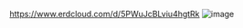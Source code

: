 https://www.erdcloud.com/d/5PWuJcBLviu4hgtRk
![image](https://user-images.githubusercontent.com/62383521/212551504-05b3ac95-35a9-42ac-b682-f38740ec44d5.png)
